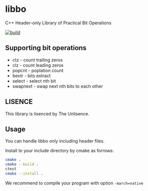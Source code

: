 # libbo

C++ Header-only Library of Practical Bit Operations

[![build](https://github.com/MatsuTaku/libbo/actions/workflows/cmake_test.yml/badge.svg)](https://github.com/MatsuTaku/libbo/actions/workflows/cmake_test.yml)

## Supporting bit operations

  - ctz - count trailing zeros
  - clz - count leading zeros
  - popcnt - poplation count
  - bextr - bits extract
  - select - select nth bit
  - swapnext - swap next nth bits to each other
  
  ## LISENCE
  This library is lisenced by The Unlisence.
  
  ## Usage
  You can handle libbo only including header files.
  
  Install to your include directory by cmake as forrows:
  ```bash
  cmake .
  cmake --build .
  ctest
  cmake --install .
  ```
  
  We recommend to compile your program with option `-march=native` 
  
